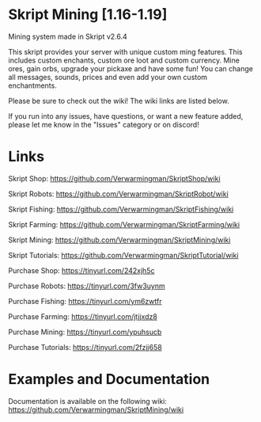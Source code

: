# Skript Mining [1.16-1.19]
Mining system made in Skript v2.6.4

This skript provides your server with unique custom ming features. This includes custom enchants, custom ore loot and custom currency. Mine ores, gain orbs, upgrade your pickaxe and have some fun! You can change all messages, sounds, prices and even add your own custom enchantments. 

Please be sure to check out the wiki! The wiki links are listed below.

If you run into any issues, have questions, or want a new feature added, please let me know in the "Issues" category or on discord!

# Links
Skript Shop: https://github.com/Verwarmingman/SkriptShop/wiki

Skript Robots: https://github.com/Verwarmingman/SkriptRobot/wiki

Skript Fishing: https://github.com/Verwarmingman/SkriptFishing/wiki

Skript Farming: https://github.com/Verwarmingman/SkriptFarming/wiki

Skript Mining: https://github.com/Verwarmingman/SkriptMining/wiki

Skript Tutorials: https://github.com/Verwarmingman/SkriptTutorial/wiki




Purchase Shop: https://tinyurl.com/242xjh5c

Purchase Robots: https://tinyurl.com/3fw3uynm

Purchase Fishing: https://tinyurl.com/ym6zwtfr

Purchase Farming: https://tinyurl.com/jtjjxdz8

Purchase Mining: https://tinyurl.com/ypuhsucb

Purchase Tutorials: https://tinyurl.com/2fzjj658


# Examples and Documentation
Documentation is available on the following wiki: https://github.com/Verwarmingman/SkriptMining/wiki
